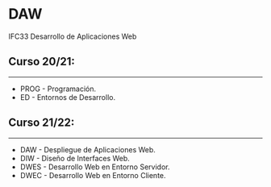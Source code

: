 # DAW
IFC33 Desarrollo de Aplicaciones Web

## Curso 20/21:
----
* PROG - Programación.
* ED - Entornos de Desarrollo.

## Curso 21/22:
----
* DAW - Despliegue de Aplicaciones Web.
* DIW - Diseño de Interfaces Web.
* DWES - Desarrollo Web en Entorno Servidor.
* DWEC - Desarrollo Web en Entorno Cliente.